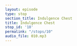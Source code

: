 ```yaml
---
layout: episode
type: stop
section_title: Indulgence Chest
title: Indulgence Chest
stop_id: '10'
permalink: "/stops/10"
audio_file: 010.mp3
---
```


